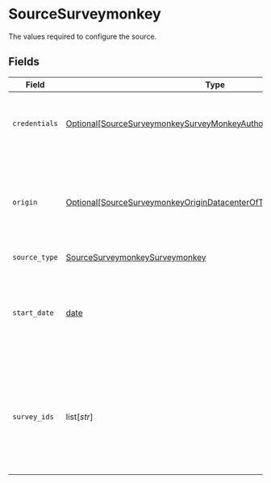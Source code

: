 # SourceSurveymonkey

The values required to configure the source.


## Fields

| Field                                                                                                                                                     | Type                                                                                                                                                      | Required                                                                                                                                                  | Description                                                                                                                                               | Example                                                                                                                                                   |
| --------------------------------------------------------------------------------------------------------------------------------------------------------- | --------------------------------------------------------------------------------------------------------------------------------------------------------- | --------------------------------------------------------------------------------------------------------------------------------------------------------- | --------------------------------------------------------------------------------------------------------------------------------------------------------- | --------------------------------------------------------------------------------------------------------------------------------------------------------- |
| `credentials`                                                                                                                                             | [Optional[SourceSurveymonkeySurveyMonkeyAuthorizationMethod]](../../models/shared/sourcesurveymonkeysurveymonkeyauthorizationmethod.md)                   | :heavy_minus_sign:                                                                                                                                        | The authorization method to use to retrieve data from SurveyMonkey                                                                                        |                                                                                                                                                           |
| `origin`                                                                                                                                                  | [Optional[SourceSurveymonkeyOriginDatacenterOfTheSurveyMonkeyAccount]](../../models/shared/sourcesurveymonkeyorigindatacenterofthesurveymonkeyaccount.md) | :heavy_minus_sign:                                                                                                                                        | Depending on the originating datacenter of the SurveyMonkey account, the API access URL may be different.                                                 |                                                                                                                                                           |
| `source_type`                                                                                                                                             | [SourceSurveymonkeySurveymonkey](../../models/shared/sourcesurveymonkeysurveymonkey.md)                                                                   | :heavy_check_mark:                                                                                                                                        | N/A                                                                                                                                                       |                                                                                                                                                           |
| `start_date`                                                                                                                                              | [date](https://docs.python.org/3/library/datetime.html#date-objects)                                                                                      | :heavy_check_mark:                                                                                                                                        | UTC date and time in the format 2017-01-25T00:00:00Z. Any data before this date will not be replicated.                                                   | 2021-01-01T00:00:00Z                                                                                                                                      |
| `survey_ids`                                                                                                                                              | list[*str*]                                                                                                                                               | :heavy_minus_sign:                                                                                                                                        | IDs of the surveys from which you'd like to replicate data. If left empty, data from all boards to which you have access will be replicated.              |                                                                                                                                                           |